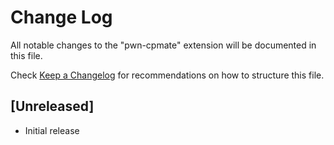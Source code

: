# Change Log

All notable changes to the "pwn-cpmate" extension will be documented in this file.

Check [Keep a Changelog](http://keepachangelog.com/) for recommendations on how to structure this file.

## [Unreleased]

- Initial release